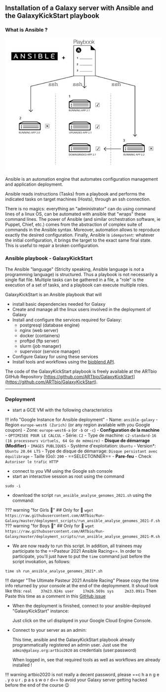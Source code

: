 ## Installation of a Galaxy server with Ansible and the GalaxyKickStart playbook

### What is Ansible ?

![Ansible](images/ansible.png)

Ansible is an automation engine that automates configuration management and application
deployment.

Ansible reads instructions (Tasks) from a playbook and performs the indicated tasks on
target machines (Hosts), through an ssh connection.

There is no magics: everything an "administrator" can do using command lines of a linux OS,
can be automated with ansible that "wraps" these command lines.
The power of Ansible (and similar orchestration software, ie Puppet, Chief, etc.) comes
from the abstraction of complex suite of commands in the Ansible syntax.
Moreover, automation allows to reproduce exactly the desired configuration.
Finally, Ansible is `idempotent`: whatever the initial configuration, it brings the target
to the exact same final state. This is useful to repair a broken configuration.

### Ansible playbook - GalaxyKickStart

The Ansible "language" (Striclty speaking, Ansible language is *not* a programming language)
is structured. Thus a playbook is not necessarily a single flat file. Multiple tasks can be gathered in a file, a "role" is the execution of a set of tasks, and a playbook can execute multiple roles.
 
GalaxyKickStart is an Ansible playbook that will

- install basic dependencies needed for Galaxy
- Create and manage all the linux users involved in the deployment of Galaxy
- Install and configure the services required for Galaxy:
    - postgresql (database engine)
    - nginx (web server)
    - docker (containers)
    - proftpd (ftp server)
    - slurm (job manager)
    - supervisor (service manager)
- Configure Galaxy for using these services
- Install tools and workflows using the [bioblend API](https://github.com/galaxyproject/bioblend).

The code of the GalaxyKickStart playbook is freely available at the ARTbio GitHub
Repository [https://github.com/ARTbio/GalaxyKickStart](https://github.com/ARTbio/GalaxyKickStart).

----
### Deployment

- start a GCE VM with the following characteristics

!!! info "Google Instance for Ansible deployment"
    - Name: `ansible-galaxy`
    - Region `europe-west6 (Zurich)` (or any region available with you Google coupon)
    - Zone: `europe-west6-a` (or `-b` or `-c`)
    - **Configuration de la machine**
        - `OPTIMISEE POUR LE CALCUL`
        - Série: `C2`
        - Type de machine: `c2-standard-16 (16 processeurs virtuels, 64 Go de mémoire)`
    - **Disque de démarrage (Modifier)**
        - `IMAGES PUBLIQUES`
        - Système d'exploitation: `Ubuntu`
        - Version*: `Ubuntu 20.04 LTS`
        - Type de disque de démarrage: `Disque persistant avec équilibrage`
        - Taille (Go): `200`
        - ==SELECTONNER==
    - **Pare-feu**
        - Check `Autoriser le trafic HTTP`

- connect to you VM using the Google ssh console
- start an interactive session as root using the command
```
sudo -i
```
- download the script `run_ansible_analyse_genomes_2021.sh` using the command:

??? warning "for Girls :woman:"
    ## Only for :woman:
    ```
    wget https://raw.githubusercontent.com/ARTbio/Run-Galaxy/master/deployment_scripts/run_ansible_analyse_genomes_2021-F.sh
    ```
??? warning "for Boys :man:"
    ## Only for :man:
    ```
    wget https://raw.githubusercontent.com/ARTbio/Run-Galaxy/master/deployment_scripts/run_ansible_analyse_genomes_2021-M.sh
    ```

- We are now ready to run this script. In addition, all trainees may participate to the ==Pasteur 2021
Ansible Racing==.
In order to participate, you'll just have to put the `time` command just before the script invokation, as follows:

```
time sh run_ansible_analyse_genomes_2021*.sh
```

!!! danger "The Ultimate Pasteur 2021 Ansible Racing"
    Please copy the time info returned by your console at the end of the deploymment.
    It shoud look like this:
    ```
    real    37m23.924s
    user    17m26.569s
    sys     2m33.091s
    ```
    Then Paste this time as a comment in this [GitHub issue](https://github.com/ARTbio/Run-Galaxy/issues/30)

- When the deployment is finished, connect to your ansible-deployed "GalaxyKickStart" instance:
    
    Just click on the url displayed in your Google Cloud Engine Console.
    
- Connect to your server as an admin:

    This time, ansible and the GalaxyKickStart playbook already programmatically registered
    an admin user. Just use the `admin@galaxy.org:artbio2020` as credentials (user:password)
    
    When logged in, see that required tools as well as workflows are already installed !

!!! warning
    artbio2020 is not really a decent password,
    please ==c h a n g e  .  y o u r  .  p a s s w o r d==
    to avoid your Galaxy server getting hacked before the end of the course 😉
